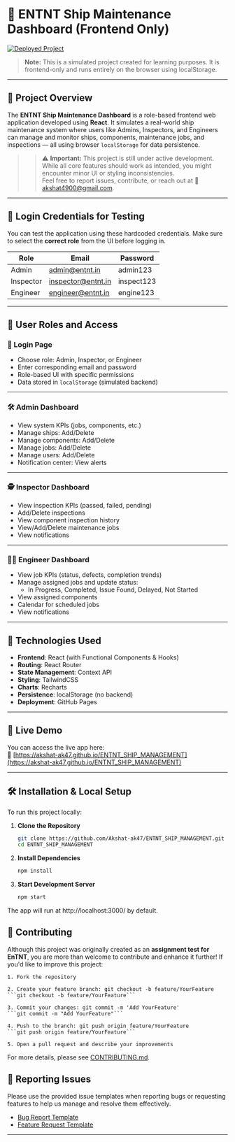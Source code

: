 # 🚢 ENTNT Ship Maintenance Dashboard (Frontend Only)

[![Deployed Project](https://img.shields.io/badge/View%20Live-ENTNT%20Dashboard-blue?style=flat-square&logo=github)](https://akshat-ak47.github.io/ENTNT_SHIP_MANAGEMENT)

> **Note:** This is a simulated project created for learning purposes. It is frontend-only and runs entirely on the browser using localStorage.
---

## 📌 Project Overview

The **ENTNT Ship Maintenance Dashboard** is a role-based frontend web application developed using **React**. It simulates a real-world ship maintenance system where users like Admins, Inspectors, and Engineers can manage and monitor ships, components, maintenance jobs, and inspections — all using browser `localStorage` for data persistence.

>> ⚠️ **Important:** This project is still under active development. While all core features should work as intended, you might encounter minor UI or styling inconsistencies.  
> Feel free to report issues, contribute, or reach out at 📧 [akshat4900@gmail.com](mailto:akshat4900@gmail.com).
---

## 🔐 Login Credentials for Testing

You can test the application using these hardcoded credentials. Make sure to select the **correct role** from the UI before logging in.

| Role       | Email                | Password     |
|------------|----------------------|--------------|
| Admin      | admin@entnt.in       | admin123     |
| Inspector  | inspector@entnt.in   | inspect123   |
| Engineer   | engineer@entnt.in    | engine123    |

---

## 👤 User Roles and Access

### 🔑 Login Page
- Choose role: Admin, Inspector, or Engineer
- Enter corresponding email and password
- Role-based UI with specific permissions
- Data stored in `localStorage` (simulated backend)

---

### 🛠️ Admin Dashboard
- View system KPIs (jobs, components, etc.)
- Manage ships: Add/Delete
- Manage components: Add/Delete
- Manage jobs: Add/Delete
- Manage users: Add/Delete
- Notification center: View alerts

---

### 🕵️ Inspector Dashboard
- View inspection KPIs (passed, failed, pending)
- Add/Delete inspections
- View component inspection history
- View/Add/Delete maintenance jobs
- View notifications

---

### 🧑‍🔧 Engineer Dashboard
- View job KPIs (status, defects, completion trends)
- Manage assigned jobs and update status:
  - In Progress, Completed, Issue Found, Delayed, Not Started
- View assigned components
- Calendar for scheduled jobs
- View notifications

---

## 🧰 Technologies Used

- **Frontend**: React (with Functional Components & Hooks)
- **Routing**: React Router
- **State Management**: Context API
- **Styling**: TailwindCSS
- **Charts**: Recharts
- **Persistence**: localStorage (no backend)
- **Deployment**: GitHub Pages

---

## 🚀 Live Demo

You can access the live app here:  
🔗 [https://akshat-ak47.github.io/ENTNT_SHIP_MANAGEMENT](https://akshat-ak47.github.io/ENTNT_SHIP_MANAGEMENT)

---

## 🛠️ Installation & Local Setup

To run this project locally:

1. **Clone the Repository**
   ```bash
   git clone https://github.com/Akshat-ak47/ENTNT_SHIP_MANAGEMENT.git
   cd ENTNT_SHIP_MANAGEMENT
   ```

2. **Install Dependencies**
   ```bash
   npm install
   ```

2. **Start Development Server**
   ```bash
   npm start
   ```
The app will run at http://localhost:3000/ by default.

## 🤝 Contributing
Although this project was originally created as an **assignment test for EnTNT**, you are more than welcome to contribute and enhance it further!
If you'd like to improve this project:

    1. Fork the repository

    2. Create your feature branch: git checkout -b feature/YourFeature
    ```git checkout -b feature/YourFeature```

    3. Commit your changes: git commit -m 'Add YourFeature'
    ```git commit -m "Add YourFeature"```

    4. Push to the branch: git push origin feature/YourFeature
    ```git push origin feature/YourFeature```

    5. Open a pull request and describe your improvements

For more details, please see [CONTRIBUTING.md](./CONTRIBUTING.md).

## 🐞 Reporting Issues

Please use the provided issue templates when reporting bugs or requesting features to help us manage and resolve them effectively.

- [Bug Report Template](./.github/ISSUE_TEMPLATE/bug_report.md)
- [Feature Request Template](./.github/ISSUE_TEMPLATE/feature_request.md)

---
